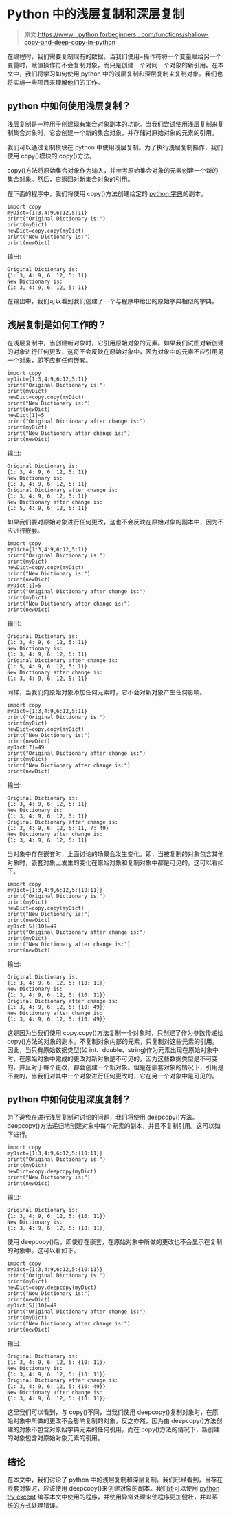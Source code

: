 # Python 中的浅层复制和深层复制

> 原文:[https://www . python forbeginners . com/functions/shallow-copy-and-deep-copy-in-python](https://www.pythonforbeginners.com/functions/shallow-copy-and-deep-copy-in-python)

在编程时，我们需要复制现有的数据。当我们使用=操作符将一个变量赋给另一个变量时，赋值操作符不会复制对象，而只是创建一个对同一个对象的新引用。在本文中，我们将学习如何使用 python 中的浅层复制和深层复制来复制对象。我们也将实施一些项目来理解他们的工作。

## python 中如何使用浅层复制？

浅层复制是一种用于创建现有集合对象副本的功能。当我们尝试使用浅层复制来复制集合对象时，它会创建一个新的集合对象，并存储对原始对象的元素的引用。

我们可以通过复制模块在 python 中使用浅层复制。为了执行浅层复制操作，我们使用 copy()模块的 copy()方法。

copy()方法将原始集合对象作为输入，并参考原始集合对象的元素创建一个新的集合对象。然后，它返回对新集合对象的引用。

在下面的程序中，我们将使用 copy()方法创建给定的 [python 字典](https://www.pythonforbeginners.com/dictionary/how-to-use-dictionaries-in-python/)的副本。

```
import copy
myDict={1:3,4:9,6:12,5:11}
print("Original Dictionary is:")
print(myDict)
newDict=copy.copy(myDict)
print("New Dictionary is:")
print(newDict)
```

输出:

```
Original Dictionary is:
{1: 3, 4: 9, 6: 12, 5: 11}
New Dictionary is:
{1: 3, 4: 9, 6: 12, 5: 11}
```

在输出中，我们可以看到我们创建了一个与程序中给出的原始字典相似的字典。

## 浅层复制是如何工作的？

在浅层复制中，当创建新对象时，它引用原始对象的元素。如果我们试图对新创建的对象进行任何更改，这将不会反映在原始对象中，因为对象中的元素不应引用另一个对象，即不应有任何嵌套。

```
import copy
myDict={1:3,4:9,6:12,5:11}
print("Original Dictionary is:")
print(myDict)
newDict=copy.copy(myDict)
print("New Dictionary is:")
print(newDict)
newDict[1]=5
print("Original Dictionary after change is:")
print(myDict)
print("New Dictionary after change is:")
print(newDict)
```

输出:

```
Original Dictionary is:
{1: 3, 4: 9, 6: 12, 5: 11}
New Dictionary is:
{1: 3, 4: 9, 6: 12, 5: 11}
Original Dictionary after change is:
{1: 3, 4: 9, 6: 12, 5: 11}
New Dictionary after change is:
{1: 5, 4: 9, 6: 12, 5: 11}
```

如果我们要对原始对象进行任何更改，这也不会反映在原始对象的副本中，因为不应进行嵌套。

```
import copy
myDict={1:3,4:9,6:12,5:11}
print("Original Dictionary is:")
print(myDict)
newDict=copy.copy(myDict)
print("New Dictionary is:")
print(newDict)
myDict[1]=5
print("Original Dictionary after change is:")
print(myDict)
print("New Dictionary after change is:")
print(newDict)
```

输出:

```
Original Dictionary is:
{1: 3, 4: 9, 6: 12, 5: 11}
New Dictionary is:
{1: 3, 4: 9, 6: 12, 5: 11}
Original Dictionary after change is:
{1: 5, 4: 9, 6: 12, 5: 11}
New Dictionary after change is:
{1: 3, 4: 9, 6: 12, 5: 11}
```

同样，当我们向原始对象添加任何元素时，它不会对新对象产生任何影响。

```
import copy
myDict={1:3,4:9,6:12,5:11}
print("Original Dictionary is:")
print(myDict)
newDict=copy.copy(myDict)
print("New Dictionary is:")
print(newDict)
myDict[7]=49
print("Original Dictionary after change is:")
print(myDict)
print("New Dictionary after change is:")
print(newDict)
```

输出:

```
Original Dictionary is:
{1: 3, 4: 9, 6: 12, 5: 11}
New Dictionary is:
{1: 3, 4: 9, 6: 12, 5: 11}
Original Dictionary after change is:
{1: 3, 4: 9, 6: 12, 5: 11, 7: 49}
New Dictionary after change is:
{1: 3, 4: 9, 6: 12, 5: 11}
```

当对象中存在嵌套时，上面讨论的场景会发生变化。即，当被复制的对象包含其他对象时，嵌套对象上发生的变化在原始对象和复制对象中都是可见的。这可以看如下。

```
import copy
myDict={1:3,4:9,6:12,5:{10:11}}
print("Original Dictionary is:")
print(myDict)
newDict=copy.copy(myDict)
print("New Dictionary is:")
print(newDict)
myDict[5][10]=49
print("Original Dictionary after change is:")
print(myDict)
print("New Dictionary after change is:")
print(newDict)
```

输出:

```
Original Dictionary is:
{1: 3, 4: 9, 6: 12, 5: {10: 11}}
New Dictionary is:
{1: 3, 4: 9, 6: 12, 5: {10: 11}}
Original Dictionary after change is:
{1: 3, 4: 9, 6: 12, 5: {10: 49}}
New Dictionary after change is:
{1: 3, 4: 9, 6: 12, 5: {10: 49}}
```

这是因为当我们使用 copy.copy()方法复制一个对象时，只创建了作为参数传递给 copy()方法的对象的副本。不复制对象内部的元素，只复制对这些元素的引用。因此，当只有原始数据类型(如 int、double、string)作为元素出现在原始对象中时，在原始对象中完成的更改对新对象是不可见的，因为这些数据类型是不可变的，并且对于每个更改，都会创建一个新对象。但是在嵌套对象的情况下，引用是不变的，当我们对其中一个对象进行任何更改时，它在另一个对象中是可见的。

## python 中如何使用深度复制？

为了避免在进行浅层复制时讨论的问题，我们将使用 deepcopy()方法。deepcopy()方法递归地创建对象中每个元素的副本，并且不复制引用。这可以如下进行。

```
import copy
myDict={1:3,4:9,6:12,5:{10:11}}
print("Original Dictionary is:")
print(myDict)
newDict=copy.deepcopy(myDict)
print("New Dictionary is:")
print(newDict)
```

输出:

```
Original Dictionary is:
{1: 3, 4: 9, 6: 12, 5: {10: 11}}
New Dictionary is:
{1: 3, 4: 9, 6: 12, 5: {10: 11}}
```

使用 deepcopy()后，即使存在嵌套，在原始对象中所做的更改也不会显示在复制的对象中。这可以看如下。

```
import copy
myDict={1:3,4:9,6:12,5:{10:11}}
print("Original Dictionary is:")
print(myDict)
newDict=copy.deepcopy(myDict)
print("New Dictionary is:")
print(newDict)
myDict[5][10]=49
print("Original Dictionary after change is:")
print(myDict)
print("New Dictionary after change is:")
print(newDict)
```

输出:

```
Original Dictionary is:
{1: 3, 4: 9, 6: 12, 5: {10: 11}}
New Dictionary is:
{1: 3, 4: 9, 6: 12, 5: {10: 11}}
Original Dictionary after change is:
{1: 3, 4: 9, 6: 12, 5: {10: 49}}
New Dictionary after change is:
{1: 3, 4: 9, 6: 12, 5: {10: 11}}
```

这里我们可以看到，与 copy()不同，当我们使用 deepcopy()复制对象时，在原始对象中所做的更改不会影响复制的对象，反之亦然，因为由 deepcopy()方法创建的对象不包含对原始字典元素的任何引用，而在 copy()方法的情况下，新创建的对象包含对原始对象元素的引用。

## 结论

在本文中，我们讨论了 python 中的浅层复制和深层复制。我们已经看到，当存在嵌套对象时，应该使用 deepcopy()来创建对象的副本。我们还可以使用 [python try except](https://www.pythonforbeginners.com/error-handling/python-try-and-except) 编写本文中使用的程序，并使用异常处理来使程序更加健壮，并以系统的方式处理错误。